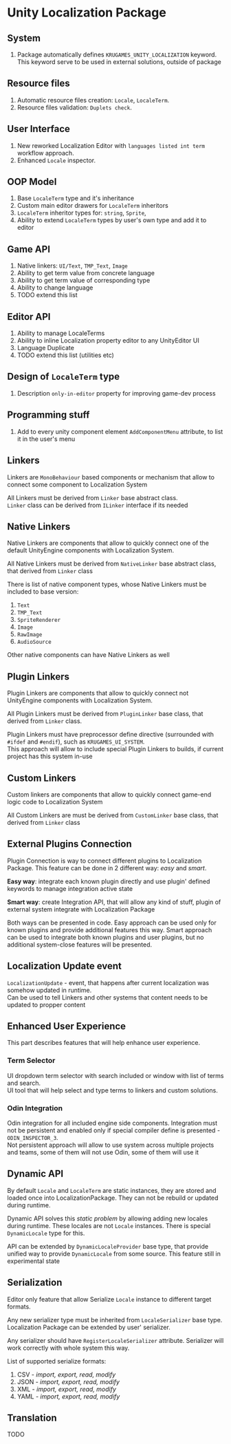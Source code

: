 # Unity Localization Package #

## System ##
1. Package automatically defines `KRUGAMES_UNITY_LOCALIZATION` keyword. 
   This keyword serve to be used in external solutions, outside of package

## Resource files ##
1. Automatic resource files creation: `Locale`, `LocaleTerm`.
1. Resource files validation: `Duplets check`.

## User Interface ##
1. New reworked Localization Editor 
   with `languages listed int term` workflow approach.
2. Enhanced `Locale` inspector.

## OOP Model ##
1. Base `LocaleTerm` type and it's inheritance
1. Custom main editor drawers for `LocaleTerm` inheritors
1. `LocaleTerm` inheritor types for: `string`, `Sprite`,
1. Ability to extend `LocaleTerm` types by user's own type and add it to editor

## Game API ##
1. Native linkers: `UI/Text`, `TMP_Text`, `Image`
2. Ability to get term value from concrete language
3. Ability to get term value of corresponding type
4. Ability to change language
5. TODO extend this list

## Editor API ##
1. Ability to manage LocaleTerms
2. Ability to inline Localization property editor to any UnityEditor UI 
3. Language Duplicate
4. TODO extend this list (utilities etc)

## Design of `LocaleTerm` type ##
1. Description `only-in-editor` property for improving game-dev process

## Programming stuff ##
1. Add to every unity component element `AddComponentMenu` attribute, 
   to list it in the user's menu

## Linkers ##
Linkers are `MonoBehaviour` based components or mechanism that
allow to connect some component to Localization System  

All Linkers must be derived from `Linker` base abstract class.  
`Linker` class can be derived from `ILinker` interface if its needed

## Native Linkers ##
Native Linkers are components that
allow to quickly connect one of the default
UnityEngine components with Localization System.  

All Native Linkers must be derived from `NativeLinker` base abstract class,
that derived from `Linker` class

There is list of native component types, whose Native Linkers must
be included to base version:
1. `Text`
1. `TMP_Text`
1. `SpriteRenderer`
1. `Image`
1. `RawImage`
1. `AudioSource`

Other native components can have Native Linkers as well

## Plugin Linkers ##
Plugin Linkers are components that allow to quickly connect
not UnityEngine components with Localization System.  

All Plugin Linkers must be derived from `PluginLinker` base
class, that derived from `Linker` class.  

Plugin Linkers must have preprocessor define directive
(surrounded with `#ifdef` and `#endif`),
such as `KRUGAMES_UI_SYSTEM`.  
This approach will allow to
include special Plugin Linkers to builds, if
current project has this system in-use

## Custom Linkers ##
Custom linkers are components that allow to quickly connect
game-end logic code to Localization System

All Custom Linkers are must be derived from `CustomLinker` base class,
that derived from `Linker` class

## External Plugins Connection ##
Plugin Connection is way to connect different plugins to 
Localization Package.
This feature can be done in 2 different way: _easy_ and _smart_.  

**Easy way**: integrate each known plugin directly and 
use plugin' defined keywords to manage integration active state

**Smart way**: create Integration API, that will allow
any kind of stuff, plugin of external system integrate with Localization Package

Both ways can be presented in code. 
Easy approach can be used only for known plugins and provide additional features this way.
Smart approach can be used to integrate both known plugins and user plugins, 
but no additional system-close features will be presented.

## Localization Update event ##
`LocalizationUpdate` - event, that happens after current
localization was somehow updated in runtime.  
Can be used to tell Linkers and other systems that content needs
to be updated to propper content

## Enhanced User Experience ##
This part describes features that will
help enhance user experience.

### Term Selector ###
UI dropdown term selector with search included
or window with list of terms and search.  
UI tool that will help select and type terms to linkers
and custom solutions.

### Odin Integration ###
Odin integration for all included engine side components.
Integration must not be persistent and enabled only if
special compiler define is presented - `ODIN_INSPECTOR_3`.  
Not persistent approach will allow to use system across
multiple projects and teams, some of them will not use Odin,
some of them will use it

## Dynamic API ##
By default `Locale` and `LocaleTerm` are static instances,
they are stored and loaded once into LocalizationPackage.
They can not be rebuild or updated during runtime.

Dynamic API solves this _static problem_ by allowing adding
new locales during runtime. These locales are not `Locale`
instances. There is special `DynamicLocale` type for this.

API can be extended by `DynamicLocaleProvider` base type, that provide
unified way to provide `DynamicLocale` from some source.
This feature still in experimental state

## Serialization ##
Editor only feature that allow Serialize `Locale` instance
to different target formats.

Any new serializer type must be inherited from `LocaleSerializer` base type.  
Localization Package can be extended by user' serializer.  

Any serializer should have `RegisterLocaleSerializer` attribute.
Serializer will work correctly with whole system this way.

List of supported serialize formats:
1. CSV - _import, export, read, modify_
2. JSON - _import, export, read, modify_
3. XML - _import, export, read, modify_
4. YAML - _import, export, read, modify_

## Translation ##
TODO

